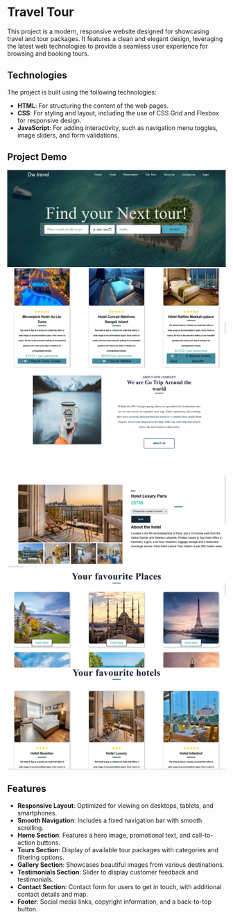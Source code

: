 # Travel Tour

This project is a modern, responsive website designed for showcasing travel and tour packages. It features a clean and elegant design, leveraging the latest web technologies to provide a seamless user experience for browsing and booking tours.

## Technologies

The project is built using the following technologies:

- **HTML**: For structuring the content of the web pages.
- **CSS**: For styling and layout, including the use of CSS Grid and Flexbox for responsive design.
- **JavaScript**: For adding interactivity, such as navigation menu toggles, image sliders, and form validations.

## Project Demo


<img src="./352175345_225349016946368_8567224913219966385_n.jpg">
<img src="./351581760_1636879970158932_5985941300797136645_n.jpg">
<img src="./350979763_568956855391781_5658694445881278522_n.jpg">
<img src="./350816735_234737519265062_7464739355608643799_n.jpg">
<img src="./2023-06-04 (9).png">
<img src="./2023-06-04 (10).png">


## Features

- **Responsive Layout**: Optimized for viewing on desktops, tablets, and smartphones.
- **Smooth Navigation**: Includes a fixed navigation bar with smooth scrolling.
- **Home Section**: Features a hero image, promotional text, and call-to-action buttons.
- **Tours Section**: Display of available tour packages with categories and filtering options.
- **Gallery Section**: Showcases beautiful images from various destinations.
- **Testimonials Section**: Slider to display customer feedback and testimonials.
- **Contact Section**: Contact form for users to get in touch, with additional contact details and map.
- **Footer**: Social media links, copyright information, and a back-to-top button.


